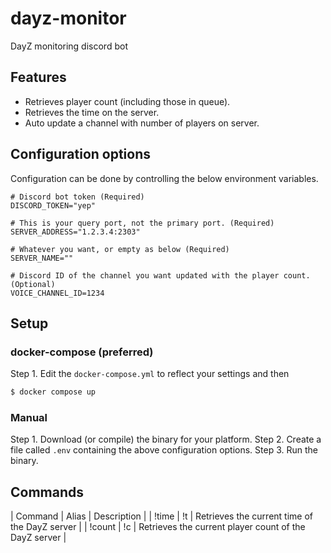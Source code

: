 # dayz-monitor

DayZ monitoring discord bot

## Features

- Retrieves player count (including those in queue).
- Retrieves the time on the server.
- Auto update a channel with number of players on server.

## Configuration options

Configuration can be done by controlling the below environment variables.

```.env
# Discord bot token (Required)
DISCORD_TOKEN="yep"

# This is your query port, not the primary port. (Required)
SERVER_ADDRESS="1.2.3.4:2303"

# Whatever you want, or empty as below (Required)
SERVER_NAME=""

# Discord ID of the channel you want updated with the player count. (Optional)
VOICE_CHANNEL_ID=1234
```
## Setup

### docker-compose (preferred)

Step 1. Edit the `docker-compose.yml` to reflect your settings and then

```bash
$ docker compose up
```

### Manual

Step 1. Download (or compile) the binary for your platform.
Step 2. Create a file called `.env` containing the above configuration options.
Step 3. Run the binary.

## Commands

| Command | Alias | Description |
| !time | !t | Retrieves the current time of the DayZ server |
| !count | !c | Retrieves the current player count of the DayZ server |

